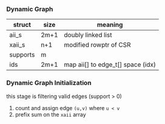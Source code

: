 ### Dynamic Graph

struct | size | meaning
--- | --- | ---
aii_s | 2m+1 | doubly linked list
xaii_s | n+1 | modified rowptr of CSR
supports | m |
ids | 2m+1 | map aii[] to edge_t[] space (idx)

### Dynamic Graph Initialization

this stage is filtering valid edges (support > 0)

1. count and assign edge `(u,v)` where `u < v`
2. prefix sum on the `xaii` array
